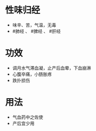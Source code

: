 # 性味归经
- 味辛、苦，气温，无毒
- #肺经 、 #脾经 、 #肝经 
# 功效
- 调月水气滞血凝，止产后血晕，下血崩淋
- 心腹卒痛，小肠胀疼
- 跌扑损伤
# 用法
- 气血药中之佐使
- 产后宜少用
